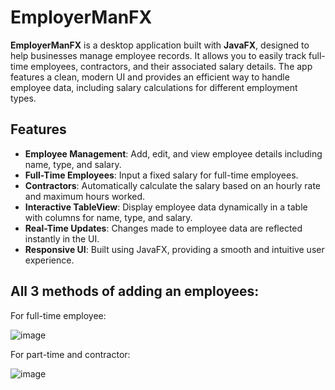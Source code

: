 # EmployerManFX

**EmployerManFX** is a desktop application built with **JavaFX**, designed to help businesses manage employee records. It allows you to easily track full-time employees, contractors, and their associated salary details. The app features a clean, modern UI and provides an efficient way to handle employee data, including salary calculations for different employment types.

## Features

- **Employee Management**: Add, edit, and view employee details including name, type, and salary.
- **Full-Time Employees**: Input a fixed salary for full-time employees.
- **Contractors**: Automatically calculate the salary based on an hourly rate and maximum hours worked.
- **Interactive TableView**: Display employee data dynamically in a table with columns for name, type, and salary.
- **Real-Time Updates**: Changes made to employee data are reflected instantly in the UI.
- **Responsive UI**: Built using JavaFX, providing a smooth and intuitive user experience.

## All 3 methods of adding an employees:
For full-time employee:

![image](https://github.com/user-attachments/assets/b1938bad-786d-435d-9905-46a8fbff6d1c)


For part-time and contractor:

![image](https://github.com/user-attachments/assets/d265b8a5-9815-4b77-97cf-ba61ff1caba9)

